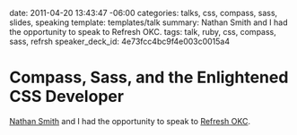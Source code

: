 date: 2011-04-20 13:43:47 -06:00
categories: talks, css, compass, sass, slides,  speaking
template: templates/talk
summary: Nathan Smith and I had the opportunity to speak to Refresh OKC.
tags: talk, ruby, css, compass, sass, refrsh
speaker_deck_id: 4e73fcc4bc9f4e003c0015a4

# Compass, Sass, and the Enlightened CSS Developer

[Nathan Smith](http://sonspring.com) and I had the opportunity to speak to [Refresh OKC](http://refreshokc.org/).

